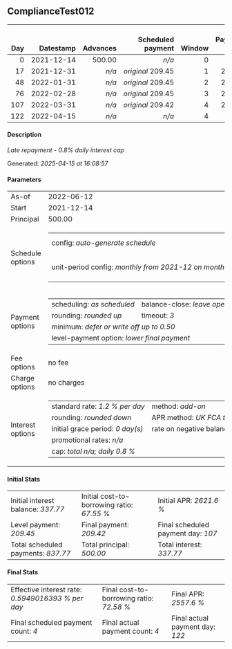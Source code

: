 <h2>ComplianceTest012</h2><table><thead style="vertical-align: bottom;"><th style="text-align: right;">Day</th><th style="text-align: right;">Datestamp</th><th style="text-align: right;">Advances</th><th style="text-align: right;">Scheduled payment</th><th style="text-align: right;">Window</th><th style="text-align: right;">Payment due</th><th style="text-align: right;">Actual payments</th><th style="text-align: right;">Generated payment</th><th style="text-align: right;">Net effect</th><th style="text-align: right;">Payment status</th><th style="text-align: right;">Balance status</th><th style="text-align: right;">Simple interest</th><th style="text-align: right;">New interest</th><th style="text-align: right;">New charges</th><th style="text-align: right;">Principal portion</th><th style="text-align: right;">Fee portion</th><th style="text-align: right;">Interest portion</th><th style="text-align: right;">Charges portion</th><th style="text-align: right;">Fee refund</th><th style="text-align: right;">Principal balance</th><th style="text-align: right;">Fee balance</th><th style="text-align: right;">Interest balance</th><th style="text-align: right;">Charges balance</th><th style="text-align: right;">Settlement figure</th><th style="text-align: right;">Fee refund if&nbsp;settled</th></thead><tr style="text-align: right;"><td class="ci00">0</td><td class="ci01" style="white-space: nowrap;">2021-12-14</td><td class="ci02">500.00</td><td class="ci03" style="white-space: nowrap;"><i>n/a<i></td><td class="ci04">0</td><td class="ci05">0.00</td><td class="ci06"><i>n/a</i></td><td class="ci07"><i>n/a</i></td><td class="ci08">0.00</td><td class="ci09"><i>none&nbsp;scheduled</i></td><td class="ci10">open</td><td class="ci13">0.0000</td><td class="ci14">0.0000</td><td class="ci15"><i>n/a</i></td><td class="ci16">0.00</td><td class="ci17">0.00</td><td class="ci18">0.00</td><td class="ci19">0.00</td><td class="ci20">0.00</td><td class="ci21">500.00</td><td class="ci22">0.00</td><td class="ci23">337.7700</td><td class="ci24">0.00</td><td class="ci25">500.00</td><td class="ci26">0.00</td></tr><tr style="text-align: right;"><td class="ci00">17</td><td class="ci01" style="white-space: nowrap;">2021-12-31</td><td class="ci02"><i>n/a</i></td><td class="ci03" style="white-space: nowrap;"><i>original</i> 209.45</td><td class="ci04">1</td><td class="ci05">209.45</td><td class="ci06"><i>confirmed</i>&nbsp;209.45</td><td class="ci07"><i>n/a</i></td><td class="ci08">209.45</td><td class="ci09"><i>payment&nbsp;made</i></td><td class="ci10">open</td><td class="ci13">68.0000</td><td class="ci14">0.0000</td><td class="ci15"><i>n/a</i></td><td class="ci16">0.00</td><td class="ci17">0.00</td><td class="ci18">209.45</td><td class="ci19">0.00</td><td class="ci20">0.00</td><td class="ci21">500.00</td><td class="ci22">0.00</td><td class="ci23">128.3200</td><td class="ci24">0.00</td><td class="ci25">358.55</td><td class="ci26">0.00</td></tr><tr style="text-align: right;"><td class="ci00">48</td><td class="ci01" style="white-space: nowrap;">2022-01-31</td><td class="ci02"><i>n/a</i></td><td class="ci03" style="white-space: nowrap;"><i>original</i> 209.45</td><td class="ci04">2</td><td class="ci05">209.45</td><td class="ci06"><i>confirmed</i>&nbsp;209.45</td><td class="ci07"><i>n/a</i></td><td class="ci08">209.45</td><td class="ci09"><i>payment&nbsp;made</i></td><td class="ci10">open</td><td class="ci13">124.0000</td><td class="ci14">0.0000</td><td class="ci15"><i>n/a</i></td><td class="ci16">81.13</td><td class="ci17">0.00</td><td class="ci18">128.32</td><td class="ci19">0.00</td><td class="ci20">0.00</td><td class="ci21">418.87</td><td class="ci22">0.00</td><td class="ci23">0.0000</td><td class="ci24">0.00</td><td class="ci25">273.10</td><td class="ci26">0.00</td></tr><tr style="text-align: right;"><td class="ci00">76</td><td class="ci01" style="white-space: nowrap;">2022-02-28</td><td class="ci02"><i>n/a</i></td><td class="ci03" style="white-space: nowrap;"><i>original</i> 209.45</td><td class="ci04">3</td><td class="ci05">209.45</td><td class="ci06"><i>confirmed</i>&nbsp;209.45</td><td class="ci07"><i>n/a</i></td><td class="ci08">209.45</td><td class="ci09"><i>payment&nbsp;made</i></td><td class="ci10">open</td><td class="ci13">93.8269</td><td class="ci14">0.0000</td><td class="ci15"><i>n/a</i></td><td class="ci16">209.45</td><td class="ci17">0.00</td><td class="ci18">0.00</td><td class="ci19">0.00</td><td class="ci20">0.00</td><td class="ci21">209.42</td><td class="ci22">0.00</td><td class="ci23">0.0000</td><td class="ci24">0.00</td><td class="ci25">157.47</td><td class="ci26">0.00</td></tr><tr style="text-align: right;"><td class="ci00">107</td><td class="ci01" style="white-space: nowrap;">2022-03-31</td><td class="ci02"><i>n/a</i></td><td class="ci03" style="white-space: nowrap;"><i>original</i> 209.42</td><td class="ci04">4</td><td class="ci05">209.42</td><td class="ci06"><i>n/a</i></td><td class="ci07"><i>n/a</i></td><td class="ci08">0.00</td><td class="ci09"><i>paid&nbsp;later&nbsp;in&nbsp;full</i></td><td class="ci10">open</td><td class="ci13">51.9362</td><td class="ci14">0.0000</td><td class="ci15"><i>n/a</i></td><td class="ci16">0.00</td><td class="ci17">0.00</td><td class="ci18">0.00</td><td class="ci19">0.00</td><td class="ci20">0.00</td><td class="ci21">209.42</td><td class="ci22">0.00</td><td class="ci23">0.0000</td><td class="ci24">0.00</td><td class="ci25">209.41</td><td class="ci26">0.00</td></tr><tr style="text-align: right;"><td class="ci00">122</td><td class="ci01" style="white-space: nowrap;">2022-04-15</td><td class="ci02"><i>n/a</i></td><td class="ci03" style="white-space: nowrap;"><i>n/a<i></td><td class="ci04">4</td><td class="ci05">0.00</td><td class="ci06"><i>confirmed</i>&nbsp;234.54</td><td class="ci07"><i>n/a</i></td><td class="ci08">234.54</td><td class="ci09"><i>extra&nbsp;payment</i></td><td class="ci10">closed</td><td class="ci13">25.1304</td><td class="ci14">25.1234</td><td class="ci15"><i>n/a</i></td><td class="ci16">209.42</td><td class="ci17">0.00</td><td class="ci18">25.12</td><td class="ci19">0.00</td><td class="ci20">0.00</td><td class="ci21">0.00</td><td class="ci22">0.00</td><td class="ci23">0.0000</td><td class="ci24">0.00</td><td class="ci25">0.00</td><td class="ci26">0.00</td></tr></table><p><h4>Description</h4><i>Late repayment - 0.8% daily interest cap</i></p><p>Generated: <i>2025-04-15 at 16:08:57</i></p><h4>Parameters</h4><table><tr><td>As-of</td><td>2022-06-12</td></tr><tr><td>Start</td><td>2021-12-14</td></tr><tr><td>Principal</td><td>500.00</td></tr><tr><td>Schedule options</td><td><table><tr><td>config: <i>auto-generate schedule</i></td><td>payment count: <i>4</i></td></tr><tr><td style="white-space: nowrap;">unit-period config: <i>monthly from 2021-12 on month-end</i></td><td>max duration: <i>unlimited</i></td></tr></table></td></tr><tr><td>Payment options</td><td><table><tr><td>scheduling: <i>as scheduled</i></td><td>balance-close: <i>leave&nbsp;open&nbsp;balance</i></td></tr><tr><td>rounding: <i>rounded up</i></td><td>timeout: <i>3</i></td></tr><tr><td colspan='2'>minimum: <i>defer&nbsp;or&nbsp;write&nbsp;off&nbsp;up&nbsp;to&nbsp;0.50</i></td></tr><tr><td colspan='2'>level-payment option: <i>lower&nbsp;final&nbsp;payment</i></td></tr></table></td></tr><tr><td>Fee options</td><td>no fee</td></tr><tr><td>Charge options</td><td>no charges</td></tr><tr><td>Interest options</td><td><table><tr><td>standard rate: <i>1.2 % per day</i></td><td>method: <i>add-on</i></td></tr><tr><td>rounding: <i>rounded down</i></td><td>APR method: <i>UK FCA to 1 d.p.</i></td></tr><tr><td>initial grace period: <i>0 day(s)</i></td><td>rate on negative balance: <i>zero</i></td></tr><tr><td colspan="2">promotional rates: <i><i>n/a</i></i></td></tr><tr><td colspan="2">cap: <i>total <i>n/a</i>; daily 0.8 %</td></tr></table></td></tr></table><h4>Initial Stats</h4><table><tr><td>Initial interest balance: <i>337.77</i></td><td>Initial cost-to-borrowing ratio: <i>67.55 %</i></td><td>Initial APR: <i>2621.6 %</i></td></tr><tr><td>Level payment: <i>209.45</i></td><td>Final payment: <i>209.42</i></td><td>Final scheduled payment day: <i>107</i></td></tr><tr><td>Total scheduled payments: <i>837.77</i></td><td>Total principal: <i>500.00</i></td><td>Total interest: <i>337.77</i></td></tr></table><h4>Final Stats</h4><table><tr><td>Effective interest rate: <i>0.5949016393 % per day</i></td><td>Final cost-to-borrowing ratio: <i>72.58 %</i></td><td>Final APR: <i>2557.6 %</i></td></tr><tr><td>Final scheduled payment count: <i>4</i></td><td>Final actual payment count: <i>4</i></td><td>Final actual payment day: <i>122</i></td></tr></table>